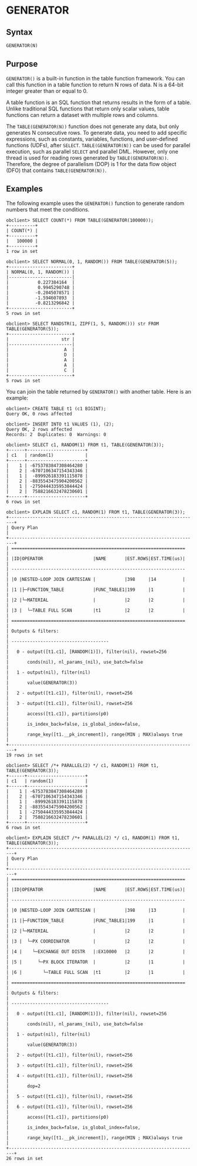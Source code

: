 # GENERATOR

## Syntax

```sql
GENERATOR(N)
```

## Purpose

`GENERATOR()` is a built-in function in the table function framework. You can call this function in a table function to return N rows of data. N is a 64-bit integer greater than or equal to 0. 

A table function is an SQL function that returns results in the form of a table. Unlike traditional SQL functions that return only scalar values, table functions can return a dataset with multiple rows and columns. 

The `TABLE(GENERATOR(N))` function does not generate any data, but only generates N consecutive rows. To generate data, you need to add specific expressions, such as constants, variables, functions, and user-defined functions (UDFs), after `SELECT`. `TABLE(GENERATOR(N))` can be used for parallel execution, such as parallel `SELECT` and parallel DML. However, only one thread is used for reading rows generated by `TABLE(GENERATOR(N))`. Therefore, the degree of parallelism (DOP) is 1 for the data flow object (DFO) that contains `TABLE(GENERATOR(N))`. 


## Examples

The following example uses the `GENERATOR()` function to generate random numbers that meet the conditions. 

```shell
obclient> SELECT COUNT(*) FROM TABLE(GENERATOR(100000));
+----------+
| COUNT(*) |
+----------+
|   100000 |
+----------+
1 row in set

obclient> SELECT NORMAL(0, 1, RANDOM()) FROM TABLE(GENERATOR(5));
+------------------------+
| NORMAL(0, 1, RANDOM()) |
|------------------------|
|           0.227384164  |
|           0.9945290748 |
|          -0.2045078571 |
|          -1.594607893  |
|          -0.8213296842 |
+------------------------+
5 rows in set

obclient> SELECT RANDSTR(1, ZIPF(1, 5, RANDOM())) str FROM TABLE(GENERATOR(5));
+------------------------+
|                    str |
|------------------------|
|                     A  |
|                     D  |
|                     A  |
|                     A  |
|                     C  |
+------------------------+
5 rows in set
```

You can join the table returned by `GENERATOR()` with another table. Here is an example:

```shell
obclient> CREATE TABLE t1 (c1 BIGINT);
Query OK, 0 rows affected

obclient> INSERT INTO t1 VALUES (1), (2);
Query OK, 2 rows affected
Records: 2  Duplicates: 0  Warnings: 0

obclient> SELECT c1, RANDOM(1) FROM t1, TABLE(GENERATOR(3));
+------+----------------------+
| c1   | random(1)            |
+------+----------------------+
|    1 | -6753783847308464280 |
|    2 | -6707106347154343346 |
|    1 |  -899926183391115878 |
|    2 | -8835543475904200562 |
|    1 | -2750444335953844424 |
|    2 |  7588216632478230601 |
+------+----------------------+
6 rows in set

obclient> EXPLAIN SELECT c1, RANDOM(1) FROM t1, TABLE(GENERATOR(3));
+------------------------------------------------------------------------+
| Query Plan                                                             |
+------------------------------------------------------------------------+
| ==================================================================     |
| |ID|OPERATOR                   |NAME       |EST.ROWS|EST.TIME(us)|     |
| ------------------------------------------------------------------     |
| |0 |NESTED-LOOP JOIN CARTESIAN |           |398     |14          |     |
| |1 |├─FUNCTION_TABLE           |FUNC_TABLE1|199     |1           |     |
| |2 |└─MATERIAL                 |           |2       |2           |     |
| |3 |  └─TABLE FULL SCAN        |t1         |2       |2           |     |
| ==================================================================     |
| Outputs & filters:                                                     |
| -------------------------------------                                  |
|   0 - output([t1.c1], [RANDOM(1)]), filter(nil), rowset=256            |
|       conds(nil), nl_params_(nil), use_batch=false                     |
|   1 - output(nil), filter(nil)                                         |
|       value(GENERATOR(3))                                              |
|   2 - output([t1.c1]), filter(nil), rowset=256                         |
|   3 - output([t1.c1]), filter(nil), rowset=256                         |
|       access([t1.c1]), partitions(p0)                                  |
|       is_index_back=false, is_global_index=false,                      |
|       range_key([t1.__pk_increment]), range(MIN ; MAX)always true      |
+------------------------------------------------------------------------+
19 rows in set

obclient> SELECT /*+ PARALLEL(2) */ c1, RANDOM(1) FROM t1, TABLE(GENERATOR(3));
+------+----------------------+
| c1   | random(1)            |
+------+----------------------+
|    1 | -6753783847308464280 |
|    2 | -6707106347154343346 |
|    1 |  -899926183391115878 |
|    2 | -8835543475904200562 |
|    1 | -2750444335953844424 |
|    2 |  7588216632478230601 |
+------+----------------------+
6 rows in set

obclient> EXPLAIN SELECT /*+ PARALLEL(2) */ c1, RANDOM(1) FROM t1, TABLE(GENERATOR(3));
+------------------------------------------------------------------------+
| Query Plan                                                             |
+------------------------------------------------------------------------+
| ==================================================================     |
| |ID|OPERATOR                   |NAME       |EST.ROWS|EST.TIME(us)|     |
| ------------------------------------------------------------------     |
| |0 |NESTED-LOOP JOIN CARTESIAN |           |398     |13          |     |
| |1 |├─FUNCTION_TABLE           |FUNC_TABLE1|199     |1           |     |
| |2 |└─MATERIAL                 |           |2       |2           |     |
| |3 |  └─PX COORDINATOR         |           |2       |2           |     |
| |4 |    └─EXCHANGE OUT DISTR   |:EX10000   |2       |2           |     |
| |5 |      └─PX BLOCK ITERATOR  |           |2       |1           |     |
| |6 |        └─TABLE FULL SCAN  |t1         |2       |1           |     |
| ==================================================================     |
| Outputs & filters:                                                     |
| -------------------------------------                                  |
|   0 - output([t1.c1], [RANDOM(1)]), filter(nil), rowset=256            |
|       conds(nil), nl_params_(nil), use_batch=false                     |
|   1 - output(nil), filter(nil)                                         |
|       value(GENERATOR(3))                                              |
|   2 - output([t1.c1]), filter(nil), rowset=256                         |
|   3 - output([t1.c1]), filter(nil), rowset=256                         |
|   4 - output([t1.c1]), filter(nil), rowset=256                         |
|       dop=2                                                            |
|   5 - output([t1.c1]), filter(nil), rowset=256                         |
|   6 - output([t1.c1]), filter(nil), rowset=256                         |
|       access([t1.c1]), partitions(p0)                                  |
|       is_index_back=false, is_global_index=false,                      |
|       range_key([t1.__pk_increment]), range(MIN ; MAX)always true      |
+------------------------------------------------------------------------+
26 rows in set
```
